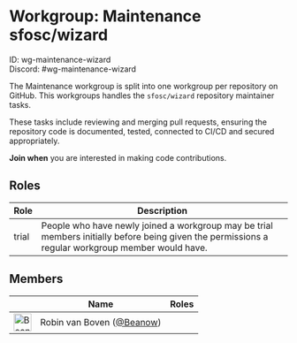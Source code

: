 <!-- GENERATED FILE, DON'T EDIT -->
# Workgroup: Maintenance sfosc/wizard
ID: wg-maintenance-wizard<br>
Discord: #wg-maintenance-wizard

The Maintenance workgroup is split into one workgroup per repository on GitHub.
This workgroups handles the `sfosc/wizard` repository maintainer tasks.

These tasks include reviewing and merging pull requests, ensuring the repository code is
documented, tested, connected to CI/CD and secured appropriately.

**Join when** you are interested in making code contributions.

## Roles

Role | Description
-|-
trial|People who have newly joined a workgroup may be trial members initially before being given the permissions a regular workgroup member would have.

## Members

&nbsp;|Name|Roles
-|-|-
<img src="https://avatars.githubusercontent.com/Beanow?v=4&s=32" width="32" height="32" alt="Beanow" />|Robin van Boven ([@Beanow](https://github.com/Beanow))|

